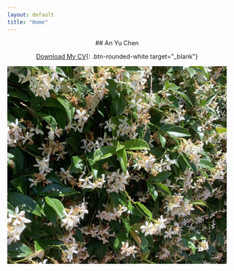 ```yaml
---
layout: default
title: "Home"
---
```


<div style="text-align: center;">
## An Yu Chen

[Download My CV](assets/anyu.pdf){: .btn-rounded-white target="_blank"}

![title](/assets/ann.jpg)
</div>
